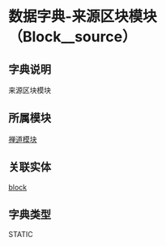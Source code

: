 # 数据字典-来源区块模块（Block__source）
## 字典说明
来源区块模块

## 所属模块
[禅道模块](../module/zentao)

## 关联实体
[block](../module/zentao/Block)

## 字典类型
STATIC



